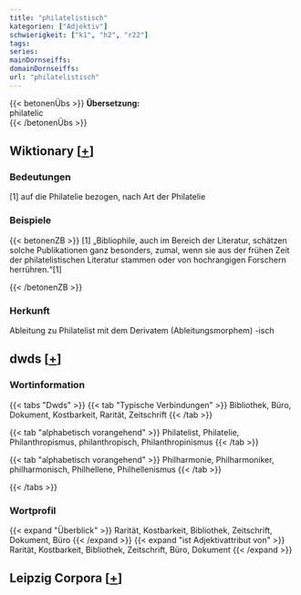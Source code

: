 ```yaml
---
title: "philatelistisch"
kategorien: ["Adjektiv"]
schwierigkeit: ["k1", "h2", "r22"]
tags:
series:
mainDornseiffs:
domainDornseiffs:
url: "philatelistisch"
---
```


{{< betonenÜbs >}}
**Übersetzung:**  
philatelic  
{{< /betonenÜbs >}}

## Wiktionary [[+](https://de.wiktionary.org/wiki/philatelistisch)]

### Bedeutungen
[1] auf die Philatelie bezogen, nach Art der Philatelie  

### Beispiele
{{< betonenZB >}}
[1] „Bibliophile, auch im Bereich der Literatur, schätzen solche Publikationen ganz besonders, zumal, wenn sie aus der frühen Zeit der philatelistischen Literatur stammen oder von hochrangigen Forschern herrühren.“[1]  

{{< /betonenZB >}}
### Herkunft
Ableitung zu Philatelist mit dem Derivatem (Ableitungsmorphem) -isch  



## dwds [[+](https://www.dwds.de/wb/philatelistisch)]

### Wortinformation
{{< tabs "Dwds" >}}
{{< tab "Typische Verbindungen" >}}
Bibliothek, Büro, Dokument, Kostbarkeit, Rarität, Zeitschrift
{{< /tab >}}

{{< tab "alphabetisch vorangehend" >}}
Philatelist, Philatelie, Philanthropismus, philanthropisch, Philanthropinismus
{{< /tab >}}

{{< tab "alphabetisch vorangehend" >}}
Philharmonie, Philharmoniker, philharmonisch, Philhellene, Philhellenismus
{{< /tab >}}

{{< /tabs >}}

### Wortprofil
{{< expand "Überblick" >}} Rarität, Kostbarkeit, Bibliothek, Zeitschrift, Dokument, Büro {{< /expand >}}
{{< expand "ist Adjektivattribut von" >}} Rarität, Kostbarkeit, Bibliothek, Zeitschrift, Büro, Dokument {{< /expand >}}

## Leipzig Corpora [[+](https://corpora.uni-leipzig.de/en/res?word=philatelistisch&corpusId=deu_newscrawl-public_2018)]

